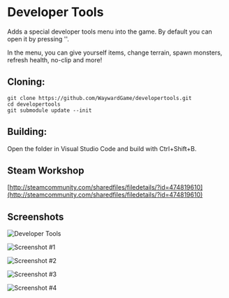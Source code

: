 # Developer Tools
Adds a special developer tools menu into the game. By default you can open it by pressing '\'.

In the menu, you can give yourself items, change terrain, spawn monsters, refresh health, no-clip and more!

## Cloning:
```
git clone https://github.com/WaywardGame/developertools.git
cd developertools
git submodule update --init
```

## Building:
Open the folder in Visual Studio Code and build with Ctrl+Shift+B.

## Steam Workshop
[http://steamcommunity.com/sharedfiles/filedetails/?id=474819610](http://steamcommunity.com/sharedfiles/filedetails/?id=474819610)

## Screenshots
![Developer Tools](http://images.akamai.steamusercontent.com/ugc/312243066448011233/6EC7A0200015806D18647B28F65DB5DB24636CA1/ "Developer Tools")

![Screenshot #1](http://images.akamai.steamusercontent.com/ugc/312243491181375632/4657D78E3FE938B1C800FDD7883DF005D11F2170/ "Screenshot #1")

![Screenshot #2](http://images.akamai.steamusercontent.com/ugc/312243491181375656/964236453E7D05DD59D82B85C037682B730DD842/ "Screenshot #2")

![Screenshot #3](http://images.akamai.steamusercontent.com/ugc/312243491181375672/4747AD3FF11D160A4AEB6041B1510000DC57379B/ "Screenshot #3")

![Screenshot #4](http://images.akamai.steamusercontent.com/ugc/312243491181375688/141119FC8851BEDCB016C74067B32477F6ADAF09/ "Screenshot #4")
